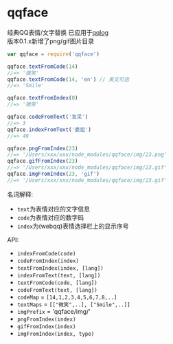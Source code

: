 # qqface

经典QQ表情/文字替换 已应用于[qqlog](https://github.com/fritx/qqlog)<br>
版本0.1.x新增了png/gif图片目录

```js
var qqface = require('qqface')

qqface.textFromCode(14)
//=> '微笑'
qqface.textFromCode(14, 'en') // 英文可选
//=> 'Smile'

qqface.textFromIndex(0)
//=> '微笑'

qqface.codeFromText('发呆')
//=> 3
qqface.indexFromText('委屈')
//=> 49
```

```js
qqface.pngFromIndex(23)
//=> '/Users/xxx/xxx/node_modules/qqface/img/23.png'
qqface.gifFromIndex(23)
//=> '/Users/xxx/xxx/node_modules/qqface/img/23.gif'
qqface.imgFromIndex(23, 'gif')
//=> '/Users/xxx/xxx/node_modules/qqface/img/23.gif'
```

名词解释:

- `text`为表情对应的文字信息
- `code`为表情对应的数字码
- `index`为(webqq)表情选择栏上的显示序号

API:

- `indexFromCode(code)`
- `codeFromIndex(index)`
- `textFromIndex(index, [lang])`
- `indexFromText(text, [lang])`
- `textFromCode(code, [lang])`
- `codeFromText(text, [lang])`
- `codeMap` = `[14,1,2,3,4,5,6,7,8,..]`
- `textMaps` = `[["微笑",..], ["Smile",..]]`
- `imgPrefix` = 'qqface/img/'
- `pngFromIndex(index)`
- `gifFromIndex(index)`
- `imgFromIndex(index, type)`
